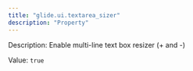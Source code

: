 ```yaml
---
title: "glide.ui.textarea_sizer"
description: "Property"
---
```


Description: Enable multi-line text box resizer (+ and -)

Value: `true`